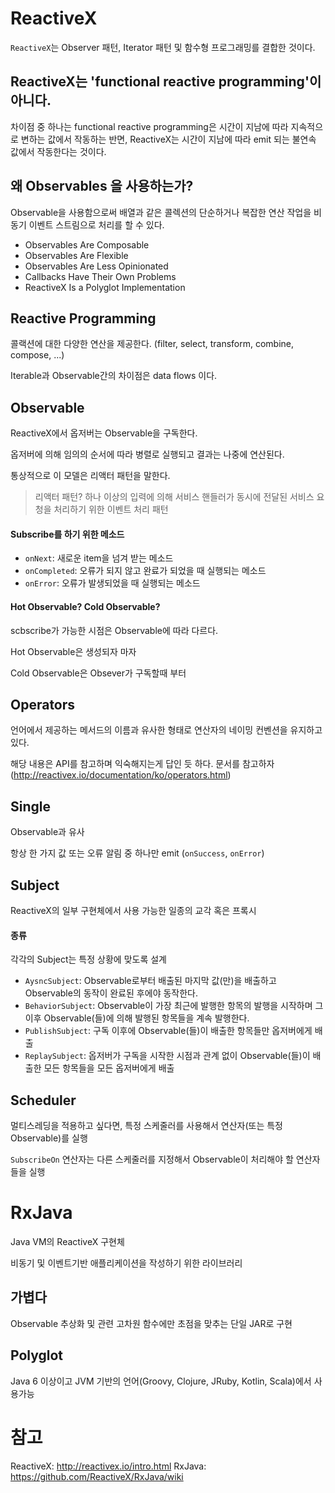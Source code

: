 # ReactiveX

`ReactiveX`는 Observer 패턴, Iterator 패턴 및 함수형 프로그래밍를 결합한 것이다.

## ReactiveX는 'functional reactive programming'이 아니다.

차이점 중 하나는 functional reactive programming은 시간이 지남에 따라 지속적으로 변하는 값에서 작동하는 반면, ReactiveX는 시간이 지남에 따라 emit 되는 불연속 값에서 작동한다는 것이다.

## 왜 Observables 을 사용하는가?

Observable을 사용함으로써 배열과 같은 콜렉션의 단순하거나 복잡한 연산 작업을 비동기 이벤트 스트림으로 처리를 할 수 있다.

- Observables Are Composable
- Observables Are Flexible
- Observables Are Less Opinionated
- Callbacks Have Their Own Problems
- ReactiveX Is a Polyglot Implementation

## Reactive Programming

콜랙션에 대한 다양한 연산을 제공한다.
(filter, select, transform, combine, compose, ...)

Iterable과 Observable간의 차이점은 data flows 이다.

## Observable

ReactiveX에서 옵저버는 Observable을 구독한다.

옵저버에 의해 임의의 순서에 따라 병렬로 실행되고 결과는 나중에 연산된다.

통상적으로 이 모델은 리액터 패턴을 말한다.

> 리액터 패턴? 하나 이상의 입력에 의해 서비스 핸들러가 동시에 전달된 서비스 요청을 처리하기 위한 이벤트 처리 패턴

#### Subscribe를 하기 위한 메소드

- `onNext`: 새로운 item을 넘겨 받는 메소드
- `onCompleted`: 오류가 되지 않고 완료가 되었을 때 실행되는 메소드
- `onError`: 오류가 발생되었을 때 실행되는 메소드

#### Hot Observable? Cold Observable?

scbscribe가 가능한 시점은 Observable에 따라 다르다.

Hot Observable은 생성되자 마자

Cold Observable은 Obsever가 구독할때 부터

## Operators

언어에서 제공하는 메서드의 이름과 유사한 형태로 연산자의 네이밍 컨벤션을 유지하고 있다.

해당 내용은 API를 참고하며 익숙해지는게 답인 듯 하다. 문서를 참고하자 (http://reactivex.io/documentation/ko/operators.html)

## Single

Observable과 유사

항상 한 가지 값 또는 오류 알림 중 하나만 emit (`onSuccess`, `onError`)

## Subject

ReactiveX의 일부 구현체에서 사용 가능한 일종의 교각 혹은 프록시

#### 종류

각각의 Subject는 특정 상황에 맞도록 설계

- `AysncSubject`: Observable로부터 배출된 마지막 값(만)을 배출하고 Observable의 동작이 완료된 후에야 동작한다.
- `BehaviorSubject`: Observable이 가장 최근에 발행한 항목의 발행을 시작하며 그 이후 Observable(들)에 의해 발행된 항목들을 계속 발행한다.
- `PublishSubject`: 구독 이후에 Observable(들)이 배출한 항목들만 옵저버에게 배출
- `ReplaySubject`: 옵저버가 구독을 시작한 시점과 관계 없이 Observable(들)이 배출한 모든 항목들을 모든 옵저버에게 배출

## Scheduler

멀티스레딩을 적용하고 싶다면, 특정 스케줄러를 사용해서 연산자(또는 특정 Observable)를 실행

`SubscribeOn` 연산자는 다른 스케줄러를 지정해서 Observable이 처리해야 할 연산자들을 실행

# RxJava

Java VM의 ReactiveX 구현체

비동기 및 이벤트기반 애플리케이션을 작성하기 위한 라이브러리

## 가볍다

Observable 추상화 및 관련 고차원 함수에만 초점을 맞추는 단일 JAR로 구현

## Polyglot

Java 6 이상이고 JVM 기반의 언어(Groovy, Clojure, JRuby, Kotlin, Scala)에서 사용가능

# 참고

ReactiveX: http://reactivex.io/intro.html
RxJava: https://github.com/ReactiveX/RxJava/wiki


